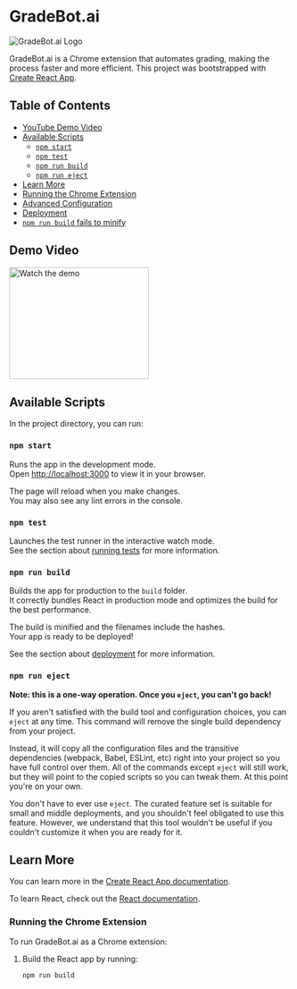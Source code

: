 # GradeBot.ai

![GradeBot.ai Logo](https://img.youtube.com/vi/2W1Iphbx6r0/0.jpg)

GradeBot.ai is a Chrome extension that automates grading, making the process faster and more efficient. This project was bootstrapped with [Create React App](https://github.com/facebook/create-react-app).


## Table of Contents

- [YouTube Demo Video](#youtube-demo-video)
- [Available Scripts](#available-scripts)
  - [`npm start`](#npm-start)
  - [`npm test`](#npm-test)
  - [`npm run build`](#npm-run-build)
  - [`npm run eject`](#npm-run-eject)
- [Learn More](#learn-more)
- [Running the Chrome Extension](#running-the-chrome-extension)
- [Advanced Configuration](#advanced-configuration)
- [Deployment](#deployment)
- [`npm run build` fails to minify](#npm-run-build-fails-to-minify)

## Demo Video
<a href="https://www.youtube.com/watch?v=2W1Iphbx6r0">
  <img src="https://img.youtube.com/vi/2W1Iphbx6r0/3.jpg" alt="Watch the demo" width="250" height="200" />
</a>

## Available Scripts

In the project directory, you can run:

### `npm start`

Runs the app in the development mode.\
Open [http://localhost:3000](http://localhost:3000) to view it in your browser.

The page will reload when you make changes.\
You may also see any lint errors in the console.

### `npm test`

Launches the test runner in the interactive watch mode.\
See the section about [running tests](https://facebook.github.io/create-react-app/docs/running-tests) for more information.

### `npm run build`

Builds the app for production to the `build` folder.\
It correctly bundles React in production mode and optimizes the build for the best performance.

The build is minified and the filenames include the hashes.\
Your app is ready to be deployed!

See the section about [deployment](https://facebook.github.io/create-react-app/docs/deployment) for more information.

### `npm run eject`

**Note: this is a one-way operation. Once you `eject`, you can't go back!**

If you aren't satisfied with the build tool and configuration choices, you can `eject` at any time. This command will remove the single build dependency from your project.

Instead, it will copy all the configuration files and the transitive dependencies (webpack, Babel, ESLint, etc) right into your project so you have full control over them. All of the commands except `eject` will still work, but they will point to the copied scripts so you can tweak them. At this point you're on your own.

You don't have to ever use `eject`. The curated feature set is suitable for small and middle deployments, and you shouldn't feel obligated to use this feature. However, we understand that this tool wouldn't be useful if you couldn't customize it when you are ready for it.

## Learn More

You can learn more in the [Create React App documentation](https://facebook.github.io/create-react-app/docs/getting-started).

To learn React, check out the [React documentation](https://reactjs.org/).

### Running the Chrome Extension

To run GradeBot.ai as a Chrome extension:

1. Build the React app by running:
   ```sh
   npm run build
